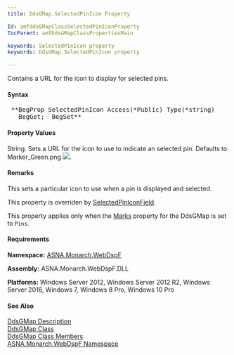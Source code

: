 ```yaml
---
title: DdsGMap.SelectedPinIcon Property

Id: amfddsGMapClassSelectedPinIconProperty
TocParent: amfDdsGMapClassPropertiesMain

keywords: SelectedPinIcon property
keywords: DdsGMap.SelectedPinIcon property

---
```


Contains a URL for the icon to display for selected pins. 

#### Syntax
<pre class="prettyprint"> **BegProp SelectedPinIcon Access(*Public) Type(*string)
   BegGet;  BegSet** </pre>

#### Property Values
String. Sets a URL for the icon to use to indicate an selected pin. Defaults to Marker_Green.png ![](images/marker_green.png). 

#### Remarks
This sets a particular icon to use when a pin is displayed and selected.

This property is overriden by [SelectedPinIconField](amfddsGMapClassSelectedPinIconFieldProperty.html).

This property applies only when the [Marks](amfddsGMapClassMarksProperty.html) property for the DdsGMap is set to <code>Pins</code>.

#### Requirements
**Namespace:** [ASNA.Monarch.WebDspF](amfWebDspFNamespace.html)

**Assembly:** ASNA.Monarch.WebDspF.DLL

**Platforms:** Windows Server 2012, Windows Server 2012 R2, Windows Server 2016, Windows 7, Windows 8 Pro, Windows 10 Pro

#### See Also
[DdsGMap Description](amfUnderstandingMaps.html)<br /> [ DdsGMap Class](amfddsGMapClass.html) <br /> [ DdsGMap Class Members](amfddsGMapClassMembers.html) <br /> [ ASNA.Monarch.WebDspF Namespace](amfWebDspFNamespace.html) 
